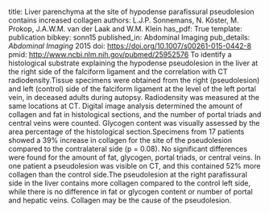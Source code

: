 title: Liver parenchyma at the site of hypodense parafissural pseudolesion contains increased collagen
authors: L.J.P. Sonnemans, N. Köster, M. Prokop, J.A.W.M. van der Laak and W.M. Klein
has_pdf: True
template: publication
bibkey: sonn15
published_in: Abdominal Imaging
pub_details: <i>Abdominal Imaging</i> 2015
doi: https://doi.org/10.1007/s00261-015-0442-8
pmid: http://www.ncbi.nlm.nih.gov/pubmed/25952576
To identify a histological substrate explaining the hypodense pseudolesion in the liver at the right side of the falciform ligament and the correlation with CT radiodensity.Tissue specimens were obtained from the right (pseudolesion) and left (control) side of the falciform ligament at the level of the left portal vein, in deceased adults during autopsy. Radiodensity was measured at the same locations at CT. Digital image analysis determined the amount of collagen and fat in histological sections, and the number of portal triads and central veins were counted. Glycogen content was visually assessed by the area percentage of the histological section.Specimens from 17 patients showed a 39\% increase in collagen for the site of the pseudolesion compared to the contralateral side (p = 0.08). No significant differences were found for the amount of fat, glycogen, portal triads, or central veins. In one patient a pseudolesion was visible on CT, and this contained 52\% more collagen than the control side.The pseudolesion at the right parafissural side in the liver contains more collagen compared to the control left side, while there is no difference in fat or glycogen content or number of portal and hepatic veins. Collagen may be the cause of the pseudolesion.

